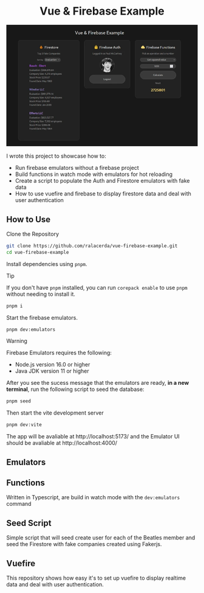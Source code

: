 <div align="center">

# Vue & Firebase Example

![Screenshot][screenshot]

</div>

I wrote this project to showcase how to:
- Run firebase emulators without a firebase project
- Build functions in watch mode with emulators for hot reloading 
- Create a script to populate the Auth and Firestore emulators with fake data
- How to use vuefire and firebase to display firestore data and deal with user authentication

## How to Use

Clone the Repository

```bash
git clone https://github.com/ralacerda/vue-firebase-example.git
cd vue-firebase-example
```

Install dependencies using `pnpm`.

> [!TIP]
> If you don't have `pnpm` installed, you can run `corepack enable` to use `pnpm` without needing to install it.

```bash
pnpm i
```

Start the firebase emulators.
```bash
pnpm dev:emulators
```

> [!WARNING]
> Firebase Emulators requires the following:
> - Node.js version 16.0 or higher
> - Java JDK version 11 or higher

After you see the sucess message that the emulators are ready, **in a new terminal**, run the following script to seed the database:
```bash
pnpm seed
```

Then start the vite development server
```bash
pnpm dev:vite
```

The app will be avaliable at http://localhost:5173/ and the Emulator UI should be avaliable at http://localhost:4000/

## Emulators

## Functions

Written in Typescript, are build in watch mode with the `dev:emulators` command

## Seed Script

Simple script that will seed create user for each of the Beatles member and seed the Firestore with fake companies created using Fakerjs.

## Vuefire

This repository shows how easy it's to set up vuefire to display realtime data and deal with user authentication.

[screenshot]: screenshot.webp